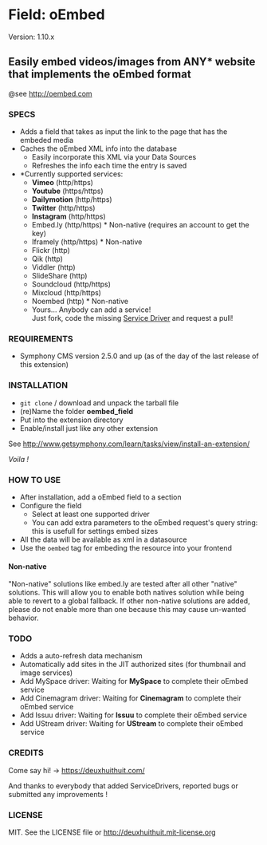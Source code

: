 # Field: oEmbed #

Version: 1.10.x

## Easily embed videos/images from ANY* website that implements the oEmbed format ##

@see <http://oembed.com>

### SPECS ###

- Adds a field that takes as input the link to the page that has the embeded media
- Caches the oEmbed XML info into the database
	- Easily incorporate this XML via your Data Sources
	- Refreshes the info each time the entry is saved
- *Currently supported services: 
	- **Vimeo** (http/https)
	- **Youtube** (https/https)
	- **Dailymotion** (http/https)
	- **Twitter** (http/https)
	- **Instagram** (http/https)
	- Embed.ly (http/https) * Non-native (requires an account to get the key)
	- Iframely (http/https) * Non-native
	- Flickr (http)
	- Qik (http)
	- Viddler (http)
	- SlideShare (http)
	- Soundcloud (http/https)
	- Mixcloud (http/https)
	- Noembed (http) * Non-native
	- Yours... Anybody can add a service!       
	  Just fork, code the missing [Service Driver](https://github.com/Solutions-Nitriques/oembed_field/blob/master/lib/class.serviceDriver.php) and request a pull!

### REQUIREMENTS ###

- Symphony CMS version 2.5.0 and up (as of the day of the last release of this extension)

### INSTALLATION ###

- `git clone` / download and unpack the tarball file
- (re)Name the folder **oembed_field**
- Put into the extension directory
- Enable/install just like any other extension

See <http://www.getsymphony.com/learn/tasks/view/install-an-extension/>

*Voila !*

### HOW TO USE ###

- After installation, add a oEmbed field to a section
- Configure the field
	- Select at least one supported driver
	- You can add extra parameters to the oEmbed request's query string: this is usefull for settings embed sizes
- All the data will be available as xml in a datasource
- Use the `oembed` tag for embeding the resource into your frontend

#### Non-native ####

"Non-native" solutions like embed.ly are tested after all other "native" solutions. This will
allow you to enable both natives solution while being able to revert to a global fallback. If
other non-native solutions are added, please do not enable more than one because this may cause 
un-wanted behavior.

### TODO ###

- Adds a auto-refresh data mechanism
- Automatically add sites in the JIT authorized sites (for thumbnail and image services)
- Add MySpace driver: Waiting for **MySpace** to complete their oEmbed service
- Add Cinemagram driver: Waiting for **Cinemagram** to complete their oEmbed service
- Add Issuu driver: Waiting for **Issuu** to complete their oEmbed service
- Add UStream driver: Waiting for **UStream** to complete their oEmbed service

### CREDITS ###

Come say hi! -> <https://deuxhuithuit.com/>

And thanks to everybody that added ServiceDrivers, reported bugs or submitted any improvements !

### LICENSE ###

MIT. See the LICENSE file or <http://deuxhuithuit.mit-license.org>
